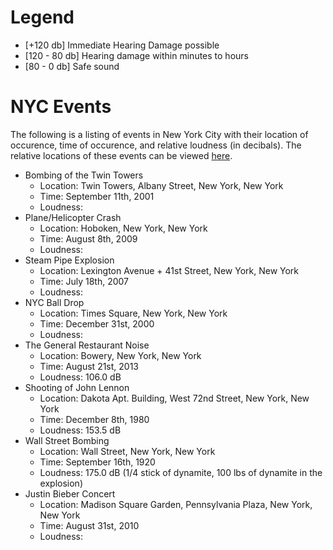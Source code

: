 # Legend

- [+120 db] Immediate Hearing Damage possible
- [120 - 80 db] Hearing damage within minutes to hours
- [80 - 0 db] Safe sound

# NYC Events #
The following is a listing of events in New York City with their location of 
occurence, time of occurence, and relative loudness (in decibals).  The
relative locations of these events can be viewed [here][nyc-map].

- Bombing of the Twin Towers
    - Location: Twin Towers, Albany Street, New York, New York
    - Time: September 11th, 2001
    - Loudness: 
- Plane/Helicopter Crash
    - Location: Hoboken, New York, New York
    - Time: August 8th, 2009
    - Loudness: 
- Steam Pipe Explosion
    - Location: Lexington Avenue + 41st Street, New York, New York
    - Time: July 18th, 2007
    - Loudness: 
- NYC Ball Drop
    - Location: Times Square, New York, New York
    - Time: December 31st, 2000
    - Loudness: 
- The General Restaurant Noise
    - Location: Bowery, New York, New York
    - Time: August 21st, 2013
    - Loudness: 106.0 dB
- Shooting of John Lennon
    - Location: Dakota Apt. Building, West 72nd Street, New York, New York
    - Time: December 8th, 1980
    - Loudness: 153.5 dB
- Wall Street Bombing
    - Location: Wall Street, New York, New York
    - Time: September 16th, 1920
    - Loudness: 175.0 dB (1/4 stick of dynamite, 100 lbs of dynamite in the explosion)
- Justin Bieber Concert
    - Location: Madison Square Garden, Pennsylvania Plaza, New York, New York
    - Time: August 31st, 2010
    - Loudness: 

[nyc-map]: http://goo.gl/maps/MBFWU
